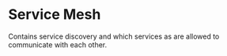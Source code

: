 # Service Mesh

Contains service discovery and which services as are allowed to communicate with
each other.
